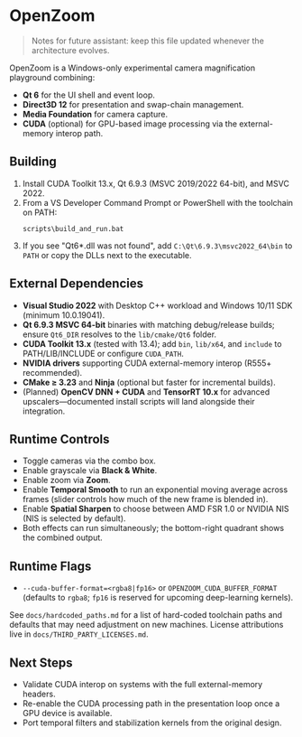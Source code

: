 # OpenZoom

> Notes for future assistant: keep this file updated whenever the architecture evolves.

OpenZoom is a Windows-only experimental camera magnification playground combining:
- **Qt 6** for the UI shell and event loop.
- **Direct3D 12** for presentation and swap-chain management.
- **Media Foundation** for camera capture.
- **CUDA** (optional) for GPU-based image processing via the external-memory interop path.

## Building
1. Install CUDA Toolkit 13.x, Qt 6.9.3 (MSVC 2019/2022 64-bit), and MSVC 2022.
2. From a VS Developer Command Prompt or PowerShell with the toolchain on PATH:
   ```
   scripts\build_and_run.bat
   ```
3. If you see "Qt6*.dll was not found", add `C:\Qt\6.9.3\msvc2022_64\bin` to `PATH` or copy the DLLs next to the executable.

## External Dependencies
- **Visual Studio 2022** with Desktop C++ workload and Windows 10/11 SDK (minimum 10.0.19041).
- **Qt 6.9.3 MSVC 64-bit** binaries with matching debug/release builds; ensure `Qt6_DIR` resolves to the `lib/cmake/Qt6` folder.
- **CUDA Toolkit 13.x** (tested with 13.4); add `bin`, `lib/x64`, and `include` to PATH/LIB/INCLUDE or configure `CUDA_PATH`.
- **NVIDIA drivers** supporting CUDA external-memory interop (R555+ recommended).
- **CMake ≥ 3.23** and **Ninja** (optional but faster for incremental builds).
- (Planned) **OpenCV DNN + CUDA** and **TensorRT 10.x** for advanced upscalers—documented install scripts will land alongside their integration.

## Runtime Controls
- Toggle cameras via the combo box.
- Enable grayscale via **Black & White**.
- Enable zoom via **Zoom**.
- Enable **Temporal Smooth** to run an exponential moving average across frames (slider controls how much of the new frame is blended in).
- Enable **Spatial Sharpen** to choose between AMD FSR 1.0 or NVIDIA NIS (NIS is selected by default).
- Both effects can run simultaneously; the bottom-right quadrant shows the combined output.

## Runtime Flags
- `--cuda-buffer-format=<rgba8|fp16>` or `OPENZOOM_CUDA_BUFFER_FORMAT` (defaults to `rgba8`; `fp16` is reserved for upcoming deep-learning kernels).

See `docs/hardcoded_paths.md` for a list of hard-coded toolchain paths and
defaults that may need adjustment on new machines. License attributions live
in `docs/THIRD_PARTY_LICENSES.md`.

## Next Steps
- Validate CUDA interop on systems with the full external-memory headers.
- Re-enable the CUDA processing path in the presentation loop once a GPU device is available.
- Port temporal filters and stabilization kernels from the original design.
